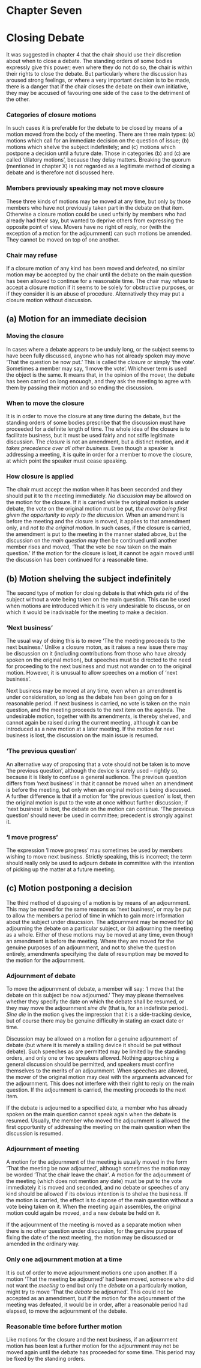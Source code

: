# Chapter Seven
# Closing Debate

It was suggested in chapter 4 that the chair should use their discretion about when to close a debate. The standing orders of some bodies expressly give this power; even where they do not do so, the chair is within their rights to close the debate. But particularly where the discussion has aroused strong feelings, or where a very important decision is to be made, there is a danger that if the chair closes the debate on their own initiative, they may be accused of favouring one side of the case to the detriment of the other.

### Categories of closure motions

In such cases it is preferable for the debate to be closed by means of a motion moved from the body of the meeting. There are three main types: (a) motions which call for an immediate decision on the question of issue; (b) motions which shelve the subject indefinitely; and (c) motions which postpone a decision until a future date. Those in categories (b) and (c) are called ‘dilatory motions’, because they delay matters. Breaking the quorum (mentioned in chapter X) is not regarded as a legitimate method of closing a debate and is therefore not discussed here.

### Members previously speaking may not move closure

These three kinds of motions may be moved at any time, but only by those members who have not previously taken part in the debate on that item. Otherwise a closure motion could be used unfairly by members who had already had their say, but wanted to deprive others from expressing the opposite point of view. Movers have no right of reply, nor (with the exception of a motion for the adjournment) can such motions be amended. They cannot be moved on top of one another.

### Chair may refuse

If a closure motion of any kind has been moved and defeated, no similar motion may be accepted by the chair until the debate on the main question has been allowed to continue for a reasonable time. The chair may refuse to accept a closure motion if it seems to be solely for obstructive purposes, or if they consider it is an abuse of procedure. Alternatively they may put a closure motion without discussion.

## (a) Motion for an immediate decision

### Moving the closure

In cases where a debate appears to be unduly long, or the subject seems to have been fully discussed, anyone who has not already spoken may move ‘That the question be now put.’ This is called the *closure* or simply ‘the vote’. Sometimes a member may say, ‘I move the vote’. Whichever term is used the object is the same. It means that, in the opinion of the mover, the debate has been carried on long enouogh, and they ask the meeting to agree with them by passing their motion and so ending the discussion.

### When to move the closure

It is in order to move the closure at any time during the debate, but the standing orders of some bodies prescribe that the discussion must have proceeded for a definite length of time. The whole idea of the closure is to facilitate business, but it must be used fairly and not stifle legitimate discussion. The *closure* is not an amendment, but a distinct motion, and *it takes precedence over all other business*. Even though a speaker is addressing a meeting, it is quite in order for a member to move the closure, at which point the speaker must cease speaking.

### How closure is applied

The chair must accept the motion when it has been seconded and they should put it to the meeting immediately. *No discussion* may be allowed on the motion for the closure. If it is carried while the original motion is under debate, the vote on the original motion must be put, *the mover being first given the opportunity to reply to the discussion*. When an amendment is before the meeting and the closure is moved, it applies to that amendment only, and *not to the original motion*. In such cases, if the closure is carried, the amendment is put to the meeting in the manner stated above, but the discussion on the *main question* may then be continued until another member rises and moved, ‘That the vote be now taken on the main question.’ If the motion for the closure is lost, it cannot be again moved until the discussion has been continued for a reasonable time.

## (b) Motion shelving the subject indefinitely

The second type of motion for closing debate is that which gets rid of the subject without a vote being taken on the main question. This can be used when motions are introduced which it is very undesirable to discuss, or on which it would be inadvisable for the meeting to make a decision.

### ‘Next business’

The usual way of doing this is to move ‘The the meeting proceeds to the next business.’ Unlike a closure moton, as it raises a new issue there may be discussion on it (including contributions from those who have already spoken on the original motion), but speeches must be directed to the need for proceeding to the next business and must not wander on to the original motion. However, it is unusual to allow speeches on a motion of ‘next business’.

Next business may be moved at any time, even when an amendment is under consideration, so long as the debate has been going on for a reasonable period. If next business is carried, no vote is taken on the main question, and the meeting proceeds to the next item on the agenda. The undesirable motion, together with its amendments, is thereby shelved, and cannot again be raised during the current meeting, although it can be introduced as a new motion at a later meeting. If the motion for next business is lost, the discussion on the main issue is resumed.

### ‘The previous question’

An alternative way of proposing that a vote should not be taken is to move ‘the previous question’, although the device is rarely used – rightly so, because it is likely to confuse a general audience. The previous question differs from ‘next business’ in that it cannot be moved when an amendment is before the meeting, but only when an original motion is being discussed. A further difference is that if a motion for ‘the previous question’ is lost, then the original motion is put to the vote at once without further discussion; if ‘next business’ is lost, the debate on the motion can continue. ‘The previous question’ should never be used in committee; precedent is strongly against it.

### ‘I move progress’

The expression ’I move progress’ mau sometimes be used by members wishing to move next business. Strictly speaking, this is incorrect; the term should really only be used to adjourn debate in committee with the intention of picking up the matter at a future meeting.

## (c) Motion postponing a decision

The third method of disposing of a motion is by means of an adjournment. This may be moved for the same reasons as ‘next business’, or may be put to allow the members a period of time in which to gain more information about the subject under disucssion. The adjournment may be moved for (a) adjourning the debate on a particular subject, or (b) adjourning the meeting as a whole. Either of these motions may be moved at any time, even though an amendment is before the meeting. Where they are moved for the genuine purposes of an adjournment, and not to shelve the question entirely, amendments specifying the date of resumption may be moved to the motion for the adjournment.

### Adjournment of debate

To move the adjournment of debate, a member will say: ‘I move that the debate on this subject be now adjourned.’ They may please themselves whether they specify the date on which the debate shall be resumed, or they may move the adjournment *sine die* (that is, for an indefinite period). *Sine die* in the motion gives the impression that it is a side-tracking device, but of course there may be genuine difficulty in stating an exact date or time.

Discussion may be allowed on a motion for a genuine adjournment of debate (but where it is merely a stalling device it should be put without debate). Such speeches as are permitted may be limited by the standing orders, and only one or two speakers allowed. Nothing approaching a general discussion should be permitted, and speakers must confine themselves to the merits of an adjournment. When speeches are allowed, the mover of the original motion may deal with the arguments advanced for the adjournment. This does not interfere with their right to reply on the main question. If the adjournment is carried, the meeting proceeds to the next item.

If the debate is adjourned to a specified date, a member who has already spoken on the main question cannot speak again when the debate is resumed. Usually, the member who moved the adjournment is allowed the first opportunity of addressing the meeting on the main question when the discussion is resumed.

### Adjournment of meeting

A motion for the adjournment of the meeting is usually moved in the form ‘That the meeting be now adjourned’, although sometimes the motion may be worded ‘That the chair leave the chair’. A motion for the adjournment of the meeting (which does not mention any date) must be put to the vote immediately it is moved and seconded, and no debate or speeches of any kind should be allowed if its obvious intention is to shelve the business. If the motion is carried, the effect is to dispose of the main question without a vote being taken on it. When the meeting again assembles, the original motion could again be moved, and a new debate be held on it.

If the adjournment of the meeting is moved as a separate motion when there is no other question under discussion, for the genuine purpose of fixing the date of the next meeting, the motion may be discussed or amended in the ordinary way.

### Only one adjournment motion at a time

It is out of order to move adjournment motions one upon another. If a motion ‘That the meeting be adjourned’ had been moved, someone who did not want the *meeting* to end but only the *debate* on a particularly motion, might try to move ‘That the *debate* be adjourned’. This could not be accepted as an amendment, but if the motion for the adjournment of the meeting was defeated, it would be in order, after a reasonable period had elapsed, to move the adjournment of the debate. 

### Reasonable time before further motion

Like motions for the closure and the next business, if an adjournment motion has been lost a further motion for the adjournment may not be moved again until the debate has proceeded for some time. This period may be fixed by the standing orders.
